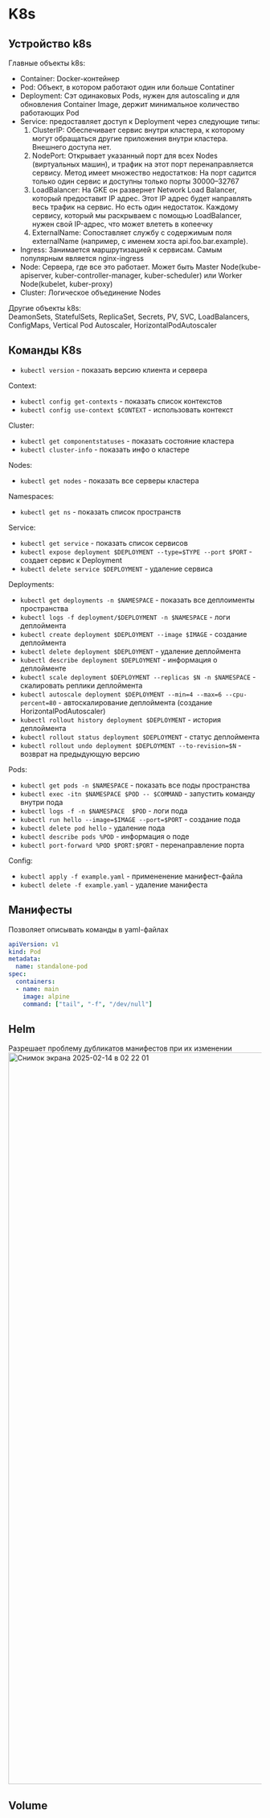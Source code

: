 # K8s
## Устройство k8s
Главные объекты k8s:
- Container: Docker-контейнер
- Pod: Объект, в котором работают один или больше Contatiner
- Deployment: Сэт одинаковых Pods, нужен для autoscaling и для обновления Container Image, держит минимальное количество работающих Pod
- Service: предоставляет доступ к Deployment через следующие типы:
  1) ClusterIP: Обеспечивает сервис внутри кластера, к которому могут обращаться другие приложения внутри кластера. Внешнего доступа нет. 
  2) NodePort: Открывает указанный порт для всех Nodes (виртуальных машин), и трафик на этот порт перенаправляется сервису. Метод имеет множество недостатков: На порт садится только один сервис и доступны только порты 30000–32767
  3) LoadBalancer:  На GKE он развернет Network Load Balancer, который предоставит IP адрес. Этот IP адрес будет направлять весь трафик на сервис. Но есть один недостаток. Каждому сервису, который мы раскрываем с помощью LoadBalancer, нужен свой IP-адрес, что может влететь в копеечку
  4) ExternalName: Сопоставляет службу с содержимым поля externalName (например, с именем хоста api.foo.bar.example). 
- Ingress: Занимается маршрутизацией к сервисам. Самым популярным является nginx-ingress
- Node: Сервера, где все это работает. Может быть Master Node(kube-apiserver, kuber-controller-manager, kuber-scheduler) или Worker Node(kubelet, kuber-proxy)
- Cluster: Логическое объединение Nodes

Другие объекты k8s: \
DeamonSets, StatefulSets, ReplicaSet, Secrets, PV, SVC, LoadBalancers, ConfigMaps, Vertical Pod Autoscaler, HorizontalPodAutoscaler

## Команды K8s
- `kubectl version` - показать версию клиента и сервера

Context:
- `kubectl config get-contexts` - показать список контекстов
- `kubectl config use-context $CONTEXT` - использовать контекст

Cluster: 
- `kubectl get componentstatuses` - показать состояние кластера
- `kubectl cluster-info` - показать инфо о кластере

Nodes:
- `kubectl get nodes` - показать все серверы кластера

Namespaces:
- `kubectl get ns` - показать список пространств

Service:
- `kubectl get service` - показать список сервисов
- `kubectl expose deployment $DEPLOYMENT --type=$TYPE --port $PORT` - создает сервис к Deployment
- `kubectl delete service $DEPLOYMENT` - удаление сервиса

Deployments:
- `kubectl get deployments -n $NAMESPACE` - показать все деплоименты пространства
- `kubectl logs -f deployment/$DEPLOYMENT -n $NAMESPACE` - логи деплоймента
- `kubectl create deployment $DEPLOYMENT --image $IMAGE` - создание деплоймента
- `kubectl delete deployment $DEPLOYMENT` - удаление деплоймента
- `kubectl describe deployment $DEPLOYMENT` - информация о деплойменте
- `kubectl scale deployment $DEPLOYMENT --replicas $N -n $NAMESPACE` - скалировать реплики деплоймента
- `kubectl autoscale deployment $DEPLOYMENT --min=4 --max=6 --cpu-percent=80` - автоскалирование деплоймента (создание HorizontalPodAutoscaler)
- `kubectl rollout history deployment $DEPLOYMENT` - история деплоймента
- `kubectl rollout status deployment $DEPLOYMENT` - статус деплоймента
- `kubectl rollout undo deployment $DEPLOYMENT --to-revision=$N` - возврат на предыдующую версию

Pods:
- `kubectl get pods -n $NAMESPACE` - показать все поды пространства
- `kubectl exec -itn $NAMESPACE $POD -- $COMMAND` - запустить команду внутри пода
- `kubectl logs -f -n $NAMESPACE  $POD` - логи пода
- `kubectl run hello --image=$IMAGE --port=$PORT` - создание пода
- `kubectl delete pod hello` - удаление пода
- `kubectl describe pods %POD` - информация о поде
- `kubectl port-forward %POD $PORT:$PORT` - перенаправление порта

Config:
- `kubectl apply -f example.yaml` - примененение манифест-файла
- `kubectl delete -f example.yaml` - удаление манифеста

## Манифесты
Позволяет описывать команды в yaml-файлах
```yaml
apiVersion: v1
kind: Pod
metadata:
  name: standalone-pod
spec:
  containers:
  - name: main
    image: alpine
    command: ["tail", "-f", "/dev/null"]
```
## Helm
Разрешает проблему дубликатов манифестов при их изменении
<img width="1454" alt="Снимок экрана 2025-02-14 в 02 22 01" src="https://github.com/user-attachments/assets/e0bd71c9-a0cf-4c87-bd6e-39a0cfa2a457" />

## Volume
